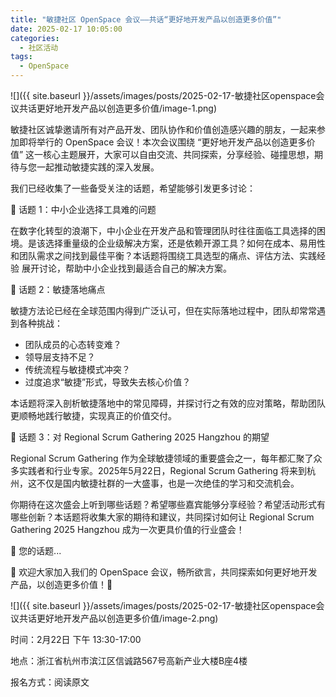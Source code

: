 ```yaml
---
title: "敏捷社区 OpenSpace 会议——共话“更好地开发产品以创造更多价值”"
date: 2025-02-17 10:05:00
categories:
  - 社区活动
tags:
  - OpenSpace
---
```

![]({{ site.baseurl }}/assets/images/posts/2025-02-17-敏捷社区openspace会议共话更好地开发产品以创造更多价值/image-1.png)

敏捷社区诚挚邀请所有对产品开发、团队协作和价值创造感兴趣的朋友，一起来参加即将举行的 OpenSpace 会议！本次会议围绕 “更好地开发产品以创造更多价值” 这一核心主题展开，大家可以自由交流、共同探索，分享经验、碰撞思想，期待与您一起推动敏捷实践的深入发展。

我们已经收集了一些备受关注的话题，希望能够引发更多讨论：

📌 话题 1：中小企业选择工具难的问题 

在数字化转型的浪潮下，中小企业在开发产品和管理团队时往往面临工具选择的困境。是该选择重量级的企业级解决方案，还是依赖开源工具？如何在成本、易用性和团队需求之间找到最佳平衡？本话题将围绕工具选型的痛点、评估方法、实践经验 展开讨论，帮助中小企业找到最适合自己的解决方案。

📌 话题 2：敏捷落地痛点 

敏捷方法论已经在全球范围内得到广泛认可，但在实际落地过程中，团队却常常遇到各种挑战：

* 团队成员的心态转变难？
* 领导层支持不足？
* 传统流程与敏捷模式冲突？
* 过度追求“敏捷”形式，导致失去核心价值？

本话题将深入剖析敏捷落地中的常见障碍，并探讨行之有效的应对策略，帮助团队更顺畅地践行敏捷，实现真正的价值交付。

📌 话题 3：对 Regional Scrum Gathering 2025 Hangzhou 的期望 

Regional Scrum Gathering 作为全球敏捷领域的重要盛会之一，每年都汇聚了众多实践者和行业专家。2025年5月22日，Regional Scrum Gathering 将来到杭州，这不仅是国内敏捷社群的一大盛事，也是一次绝佳的学习和交流机会。

你期待在这次盛会上听到哪些话题？希望哪些嘉宾能够分享经验？希望活动形式有哪些创新？本话题将收集大家的期待和建议，共同探讨如何让 Regional Scrum Gathering 2025 Hangzhou 成为一次更具价值的行业盛会！

📌 您的话题...

🚀 欢迎大家加入我们的 OpenSpace 会议，畅所欲言，共同探索如何更好地开发产品，以创造更多价值！🚀

![]({{ site.baseurl }}/assets/images/posts/2025-02-17-敏捷社区openspace会议共话更好地开发产品以创造更多价值/image-2.png)

时间：2月22日 下午 13:30-17:00

地点：浙江省杭州市滨江区信诚路567号高新产业大楼B座4楼

报名方式：阅读原文